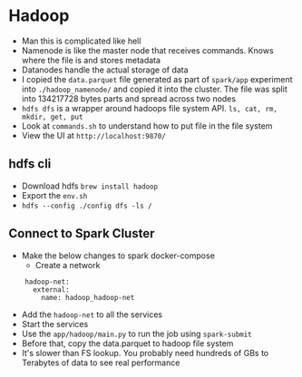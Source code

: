 # Hadoop
* Man this is complicated like hell
* Namenode is like the master node that receives commands. Knows where the file is and stores metadata
* Datanodes handle the actual storage of data
* I copied the `data.parquet` file generated as part of `spark/app` experiment into `./hadoop_namenode/` and copied it into the cluster. The file was split into 134217728 bytes parts and spread across two nodes
* `hdfs dfs` is a wrapper around hadoops file system API. `ls, cat, rm, mkdir, get, put`
* Look at `commands.sh` to understand how to put file in the file system
* View the UI at `http://localhost:9870/`

## hdfs cli
* Download hdfs `brew install hadoop`
* Export the `env.sh`
* `hdfs --config ./config dfs -ls /`


## Connect to Spark Cluster
* Make the below changes to spark docker-compose
  * Create a network
```
    hadoop-net:
      external:
        name: hadoop_hadoop-net
```
  * Add the `hadoop-net` to all the services 
  * Start the services
  * Use the `app/hadoop/main.py` to run the job using `spark-submit`
  * Before that, copy the data.parquet to hadoop file system
  * It's slower than FS lookup. You probably need hundreds of GBs to Terabytes of data to see real performance
